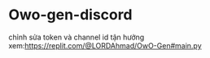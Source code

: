 # Owo-gen-discord
chỉnh sửa token và channel id
tận hưởng 
xem:https://replit.com/@LORDAhmad/OwO-Gen#main.py
